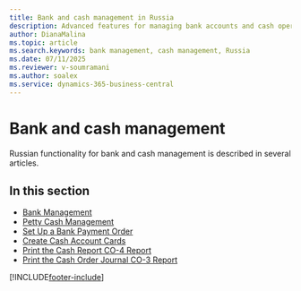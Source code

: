 ```yaml
---
title: Bank and cash management in Russia
description: Advanced features for managing bank accounts and cash operations in Russia.
author: DianaMalina
ms.topic: article
ms.search.keywords: bank management, cash management, Russia
ms.date: 07/11/2025
ms.reviewer: v-soumramani
ms.author: soalex
ms.service: dynamics-365-business-central
---
```


# Bank and cash management

Russian functionality for bank and cash management is described in several articles.

## In this section

- [Bank Management](Bank-Management.md)
- [Petty Cash Management](Petty-Cash-Management.md)
- [Set Up a Bank Payment Order](How-to-Set-Up-a-Bank-Payment-Order.md)
- [Create Cash Account Cards](How-to-Create-Cash-Account-Cards.md)
- [Print the Cash Report CO-4 Report](How-to-Print-the-Cash-Report-CO-4-Report.md)
- [Print the Cash Order Journal CO-3 Report](How-to-Print-the-Cash-Order-Journal-CO-3-Report.md)

[!INCLUDE[footer-include](../../includes/footer-banner.md)]
